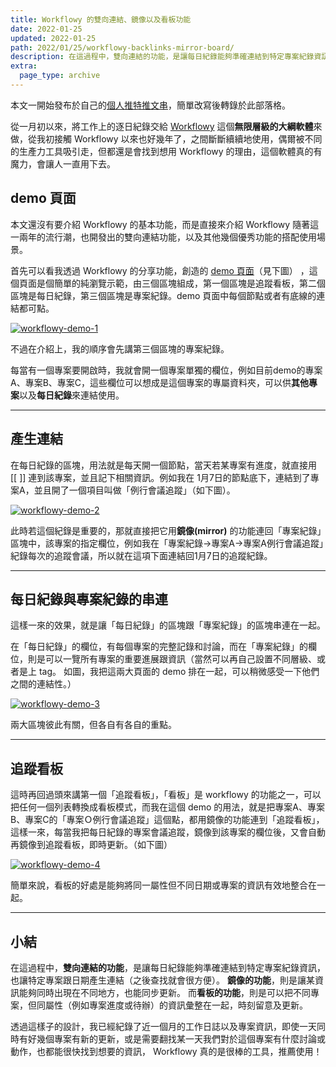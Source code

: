```yaml
---
title: Workflowy 的雙向連結、鏡像以及看板功能
date: 2022-01-25
updated: 2022-01-25
path: 2022/01/25/workflowy-backlinks-mirror-board/
description: 在這過程中，雙向連結的功能，是讓每日紀錄能夠準確連結到特定專案紀錄資訊，也讓特定專案跟日期產生連結（之後查找就會很方便）。 鏡像的功能，則是讓某資訊能夠同時出現在不同地方，也能同步更新。 而看板的功能，則是可以把不同專案，但同屬性（例如專案進度或待辦）的資訊彙整在一起，時刻留意及更新。
extra:
  page_type: archive
---
```


本文一開始發布於自己的[個人推特推文串](https://twitter.com/WuPingJu/status/1482551447359086592)，簡單改寫後轉錄於此部落格。

從一月初以來，將工作上的逐日紀錄交給 [Workflowy](https://workflowy.com) 這個**無限層級的大綱軟體**來做，從我初接觸 Workflowy 以來也好幾年了，之間斷斷續續地使用，偶爾被不同的生產力工具吸引走，但都還是會找到想用 Workflowy 的理由，這個軟體真的有魔力，會讓人一直用下去。

<!-- more -->

## demo 頁面

本文還沒有要介紹 Workflowy 的基本功能，而是直接來介紹 Workflowy 隨著這一兩年的流行潮，也開發出的雙向連結功能，以及其他幾個優秀功能的搭配使用場景。

首先可以看我透過 Workflowy 的分享功能，創造的 [demo 頁面](https://workflowy.com/s/demo/vQWTHz5gMjHqCwUE)（見下圖） ，這個頁面是個簡單的純瀏覽示範，由三個區塊組成，第一個區塊是追蹤看板，第二個區塊是每日紀錄，第三個區塊是專案紀錄。demo 頁面中每個節點或者有底線的連結都可點。

<a href="https://pinchlime-screenshots.s3.ap-northeast-1.amazonaws.com/workflowy-demo-1_V5RjQF.webp" data-fancybox data-caption="workflowy-demo-1">
  <img src="https://pinchlime-screenshots.s3.ap-northeast-1.amazonaws.com/workflowy-demo-1_V5RjQF.webp" loading="lazy" alt="workflowy-demo-1" align="center" />
</a>

不過在介紹上，我的順序會先講第三個區塊的專案紀錄。

每當有一個專案要開啟時，我就會開一個專案單獨的欄位，例如目前demo的專案A、專案B、專案C，這些欄位可以想成是這個專案的專屬資料夾，可以供**其他專案**以及**每日紀錄**來連結使用。

---

## 產生連結

在每日紀錄的區塊，用法就是每天開一個節點，當天若某專案有進度，就直接用 [[ ]] 連到該專案，並且記下相關資訊。例如我在 1月7日的節點底下，連結到了專案A，並且開了一個項目叫做「例行會議追蹤」（如下圖）。

<a href="https://pinchlime-screenshots.s3.ap-northeast-1.amazonaws.com/workflowy-demo-2_7BJYV0.webp" data-fancybox data-caption="workflowy-demo-2">
  <img src="https://pinchlime-screenshots.s3.ap-northeast-1.amazonaws.com/workflowy-demo-2_7BJYV0.webp" loading="lazy" alt="workflowy-demo-2" align="center" />
</a>

此時若這個紀錄是重要的，那就直接把它用**鏡像(mirror)** 的功能連回「專案紀錄」區塊中，該專案的指定欄位，例如我在「專案紀錄->專案A->專案A例行會議追蹤」紀錄每次的追蹤會議，所以就在這項下面連結回1月7日的追蹤紀錄。

---

## 每日紀錄與專案紀錄的串連

這樣一來的效果，就是讓「每日紀錄」的區塊跟「專案紀錄」的區塊串連在一起。

在「每日紀錄」的欄位，有每個專案的完整記錄和討論，而在「專案紀錄」的欄位，則是可以一覽所有專案的重要進展跟資訊（當然可以再自己設置不同層級、或者是上 tag。 如圖，我把這兩大頁面的 demo 排在一起，可以稍微感受一下他們之間的連結性。）

<a href="https://pinchlime-screenshots.s3.ap-northeast-1.amazonaws.com/workflowy-demo-3_ncdggB.webp" data-fancybox data-caption="workflowy-demo-3">
  <img src="https://pinchlime-screenshots.s3.ap-northeast-1.amazonaws.com/workflowy-demo-3_ncdggB.webp" loading="lazy" alt="workflowy-demo-3" align="center" />
</a>

兩大區塊彼此有關，但各自有各自的重點。

---

## 追蹤看板

這時再回過頭來講第一個「追蹤看板」，「看板」是 workflowy 的功能之一，可以把任何一個列表轉換成看板模式，而我在這個 demo 的用法，就是把專案A、專案B、專案C的「專案Ｏ例行會議追蹤」這個點，都用鏡像的功能連到「追蹤看板」，這樣一來，每當我把每日紀錄的專案會議追蹤，鏡像到該專案的欄位後，又會自動再鏡像到追蹤看板，即時更新。（如下圖）

<a href="https://pinchlime-screenshots.s3.ap-northeast-1.amazonaws.com/workflowy-demo-4_fz3Qbc.webp" data-fancybox data-caption="workflowy-demo-4">
  <img src="https://pinchlime-screenshots.s3.ap-northeast-1.amazonaws.com/workflowy-demo-4_fz3Qbc.webp" loading="lazy" alt="workflowy-demo-4" align="center" />
</a>

簡單來說，看板的好處是能夠將同一屬性但不同日期或專案的資訊有效地整合在一起。

---

## 小結

在這過程中，**雙向連結的功能**，是讓每日紀錄能夠準確連結到特定專案紀錄資訊，也讓特定專案跟日期產生連結（之後查找就會很方便）。 **鏡像的功能**，則是讓某資訊能夠同時出現在不同地方，也能同步更新。 而**看板的功能**，則是可以把不同專案，但同屬性（例如專案進度或待辦）的資訊彙整在一起，時刻留意及更新。

透過這樣子的設計，我已經紀錄了近一個月的工作日誌以及專案資訊，即使一天同時有好幾個專案有新的更新，或是需要翻找某一天我們對於這個專案有什麼討論或動作，也都能很快找到想要的資訊， Workflowy 真的是很棒的工具，推薦使用！
